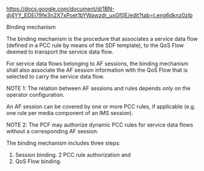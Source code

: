 https://docs.google.com/document/d/1BN-dj4YY_EDEj79fe3n2X7xPoet1bYWawzdr_uxGf0E/edit?tab=t.eng6dknz0zjb

Binding mechanism



The binding mechanism is the procedure that associates a  service data flow (defined in a PCC rule by means of the SDF template), to the QoS Flow deemed to transport the service data flow. 

For service data flows belonging to AF sessions, the binding mechanism shall also associate the AF session information with the QoS Flow that is selected to carry the
service data flow.

NOTE 1: The relation between AF sessions and rules depends only on the operator configuration. 

An AF session can be covered by one or more PCC rules, if applicable (e.g. one rule per media component of an IMS session).

NOTE 2: The PCF may authorize dynamic PCC rules for service data flows without a corresponding AF session.

The binding mechanism includes three steps:

1. Session binding.
2 PCC rule authorization and
3. QoS Flow binding.

